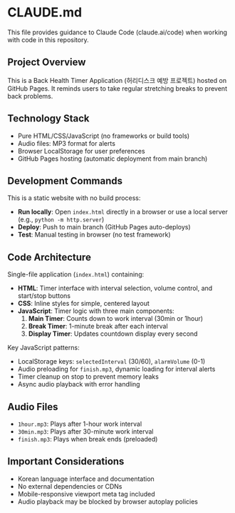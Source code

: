 # CLAUDE.md

This file provides guidance to Claude Code (claude.ai/code) when working with code in this repository.

## Project Overview
This is a Back Health Timer Application (허리디스크 예방 프로젝트) hosted on GitHub Pages. It reminds users to take regular stretching breaks to prevent back problems.

## Technology Stack
- Pure HTML/CSS/JavaScript (no frameworks or build tools)
- Audio files: MP3 format for alerts
- Browser LocalStorage for user preferences
- GitHub Pages hosting (automatic deployment from main branch)

## Development Commands
This is a static website with no build process:
- **Run locally**: Open `index.html` directly in a browser or use a local server (e.g., `python -m http.server`)
- **Deploy**: Push to main branch (GitHub Pages auto-deploys)
- **Test**: Manual testing in browser (no test framework)

## Code Architecture
Single-file application (`index.html`) containing:
- **HTML**: Timer interface with interval selection, volume control, and start/stop buttons
- **CSS**: Inline styles for simple, centered layout
- **JavaScript**: Timer logic with three main components:
  1. **Main Timer**: Counts down to work interval (30min or 1hour)
  2. **Break Timer**: 1-minute break after each interval
  3. **Display Timer**: Updates countdown display every second

Key JavaScript patterns:
- LocalStorage keys: `selectedInterval` (30/60), `alarmVolume` (0-1)
- Audio preloading for `finish.mp3`, dynamic loading for interval alerts
- Timer cleanup on stop to prevent memory leaks
- Async audio playback with error handling

## Audio Files
- `1hour.mp3`: Plays after 1-hour work interval
- `30min.mp3`: Plays after 30-minute work interval  
- `finish.mp3`: Plays when break ends (preloaded)

## Important Considerations
- Korean language interface and documentation
- No external dependencies or CDNs
- Mobile-responsive viewport meta tag included
- Audio playback may be blocked by browser autoplay policies